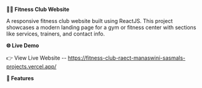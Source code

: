 **🏋️‍♀️ Fitness Club Website**

A responsive fitness club website built using ReactJS. This project showcases a modern landing page for a gym or fitness center with sections like services, trainers, and contact info.

**🌐 Live Demo**

👉 View Live Website  --  https://fitness-club-raect-manaswini-sasmals-projects.vercel.app/

**📌 Features**
